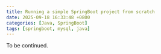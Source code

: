 ```yaml
---
title: Running a simple SpringBoot project from scratch
date: 2025-09-18 16:33:48 +0800
categories: [Java, SpringBoot]
tags: [springboot, mysql, java]
---
```


To be continued.
